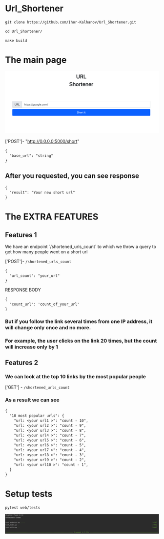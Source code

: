 # Url_Shortener

 ```
 git clone https://github.com/Ihor-Kalhanov/Url_Shortener.git
````

```
cd Url_Shortener/
````

```
make build 
````

<h1>The main page</h1>


![plot](docs/main_page.png)

['POST']- "http://0.0.0.0:5000/short"

```
{
  "base_url": "string"
}
````

<h2>After you requested, you can see response</h2>

```
{
  "result": "Your new short url"
}
````

## <h1>The EXTRA FEATURES</h1>

<h2>Features 1</h1>
We have an endpoint `/shortened_urls_count` to which we throw a query to get how many people went on a short url

['POST']- `/shortened_urls_count`

```
{
  "url_count": "your_url"
}
````

RESPONSE BODY

```
{
  "count_url": 'count_of_your_url'
}
````

### But if you follow the link several times from one IP address, it will change only once and no more.

### For example, the user clicks on the link 20 times, but the count will increase only by 1

<h2>Features 2</h1>

### We can look at the top 10 links by the most popular people

['GET'] - `/shortened_urls_count`

### As a result we can see

```
{
  "10 most popular urls": {
    "url: <your url1 >": "count - 10",
    "url: <your url2 >": "count - 9",
    "url: <your url3 >": "count - 8",
    "url: <your url4 >": "count - 7",
    "url: <your url5 >": "count - 6",
    "url: <your url6 >": "count - 5",
    "url: <your url7 >": "count - 4",
    "url: <your url8 >": "count - 3",
    "url: <your url9 >": "count - 2",
    "url: <your url10 >": "count - 1",
  }
}
````
## <h1>Setup tests</h1>
```
pytest web/tests
````
![plot](docs/run_test.png)
